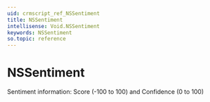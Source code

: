 ```yaml
---
uid: crmscript_ref_NSSentiment
title: NSSentiment
intellisense: Void.NSSentiment
keywords: NSSentiment
so.topic: reference
---
```


# NSSentiment

Sentiment information: Score (-100 to 100) and Confidence (0 to 100)
